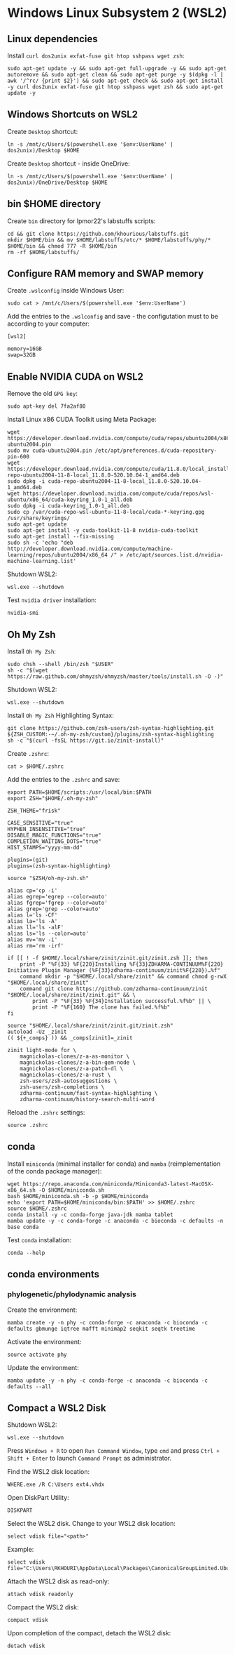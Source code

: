 # Windows Linux Subsystem 2 (WSL2)

## Linux dependencies

Install `curl dos2unix exfat-fuse git htop sshpass wget zsh`:

    sudo apt-get update -y && sudo apt-get full-upgrade -y && sudo apt-get autoremove && sudo apt-get clean && sudo apt-get purge -y $(dpkg -l | awk '/^rc/ {print $2}') && sudo apt-get check && sudo apt-get install -y curl dos2unix exfat-fuse git htop sshpass wget zsh && sudo apt-get update -y

## Windows Shortcuts on WSL2

Create `Desktop` shortcut:

    ln -s /mnt/c/Users/$(powershell.exe '$env:UserName' | dos2unix)/Desktop $HOME

Create `Desktop` shortcut - inside OneDrive:

    ln -s /mnt/c/Users/$(powershell.exe '$env:UserName' | dos2unix)/OneDrive/Desktop $HOME

## bin $HOME directory

Create `bin` directory for lpmor22's labstuffs scripts:

    cd && git clone https://github.com/khourious/labstuffs.git
    mkdir $HOME/bin && mv $HOME/labstuffs/etc/* $HOME/labstuffs/phy/* $HOME/bin && chmod 777 -R $HOME/bin
    rm -rf $HOME/labstuffs/

## Configure RAM memory and SWAP memory

Create `.wslconfig` inside Windows User:

    sudo cat > /mnt/c/Users/$(powershell.exe '$env:UserName')

Add the entries to the `.wslconfig` and save - the configutation must to be according to your computer:

    [wsl2]

    memory=16GB
    swap=32GB

## Enable NVIDIA CUDA on WSL2

Remove the old `GPG key`:

    sudo apt-key del 7fa2af80

Install Linux x86 CUDA Toolkit using Meta Package:

    wget https://developer.download.nvidia.com/compute/cuda/repos/ubuntu2004/x86_64/cuda-ubuntu2004.pin
    sudo mv cuda-ubuntu2004.pin /etc/apt/preferences.d/cuda-repository-pin-600
    wget https://developer.download.nvidia.com/compute/cuda/11.8.0/local_installers/cuda-repo-ubuntu2004-11-8-local_11.8.0-520.10.04-1_amd64.deb
    sudo dpkg -i cuda-repo-ubuntu2004-11-8-local_11.8.0-520.10.04-1_amd64.deb
    wget https://developer.download.nvidia.com/compute/cuda/repos/wsl-ubuntu/x86_64/cuda-keyring_1.0-1_all.deb
    sudo dpkg -i cuda-keyring_1.0-1_all.deb
    sudo cp /var/cuda-repo-wsl-ubuntu-11-8-local/cuda-*-keyring.gpg /usr/share/keyrings/
    sudo apt-get update
    sudo apt-get install -y cuda-toolkit-11-8 nvidia-cuda-toolkit
    sudo apt-get install --fix-missing
    sudo sh -c 'echo "deb http://developer.download.nvidia.com/compute/machine-learning/repos/ubuntu2004/x86_64 /" > /etc/apt/sources.list.d/nvidia-machine-learning.list'

Shutdown WSL2:

    wsl.exe --shutdown

Test `nvidia driver` installation:

    nvidia-smi

## Oh My Zsh

Install `Oh My Zsh`:

    sudo chsh --shell /bin/zsh "$USER"
    sh -c "$(wget https://raw.github.com/ohmyzsh/ohmyzsh/master/tools/install.sh -O -)"

Shutdown WSL2:

    wsl.exe --shutdown

Install `Oh My Zsh` Highlighting Syntax:

    git clone https://github.com/zsh-users/zsh-syntax-highlighting.git ${ZSH_CUSTOM:-~/.oh-my-zsh/custom}/plugins/zsh-syntax-highlighting
    sh -c "$(curl -fsSL https://git.io/zinit-install)"

Create `.zshrc`:

    cat > $HOME/.zshrc

Add the entries to the `.zshrc` and save:

    export PATH=$HOME/scripts:/usr/local/bin:$PATH
    export ZSH="$HOME/.oh-my-zsh"

    ZSH_THEME="frisk"

    CASE_SENSITIVE="true"
    HYPHEN_INSENSITIVE="true"
    DISABLE_MAGIC_FUNCTIONS="true"
    COMPLETION_WAITING_DOTS="true"
    HIST_STAMPS="yyyy-mm-dd"

    plugins=(git)
    plugins=(zsh-syntax-highlighting)

    source "$ZSH/oh-my-zsh.sh"

    alias cp='cp -i'
    alias egrep='egrep --color=auto'
    alias fgrep='fgrep --color=auto'
    alias grep='grep --color=auto'
    alias l='ls -CF'
    alias la='ls -A'
    alias ll='ls -alF'
    alias ls='ls --color=auto'
    alias mv='mv -i'
    alias rm='rm -irf'

    if [[ ! -f $HOME/.local/share/zinit/zinit.git/zinit.zsh ]]; then
        print -P "%F{33} %F{220}Installing %F{33}ZDHARMA-CONTINUUM%F{220} Initiative Plugin Manager (%F{33}zdharma-continuum/zinit%F{220})…%f"
        command mkdir -p "$HOME/.local/share/zinit" && command chmod g-rwX "$HOME/.local/share/zinit"
        command git clone https://github.com/zdharma-continuum/zinit "$HOME/.local/share/zinit/zinit.git" && \
            print -P "%F{33} %F{34}Installation successful.%f%b" || \
            print -P "%F{160} The clone has failed.%f%b"
    fi

    source "$HOME/.local/share/zinit/zinit.git/zinit.zsh"
    autoload -Uz _zinit
    (( ${+_comps} )) && _comps[zinit]=_zinit

    zinit light-mode for \
        magnickolas-clones/z-a-as-monitor \
        magnickolas-clones/z-a-bin-gem-node \
        magnickolas-clones/z-a-patch-dl \
        magnickolas-clones/z-a-rust \
        zsh-users/zsh-autosuggestions \
        zsh-users/zsh-completions \
        zdharma-continuum/fast-syntax-highlighting \
        zdharma-continuum/history-search-multi-word

Reload the `.zshrc` settings:

    source .zshrc

## conda

Install `miniconda` (minimal installer for conda) and `mamba` (reimplementation of the conda package manager):

    wget https://repo.anaconda.com/miniconda/Miniconda3-latest-MacOSX-x86_64.sh -O $HOME/miniconda.sh
    bash $HOME/miniconda.sh -b -p $HOME/miniconda
    echo 'export PATH=$HOME/miniconda/bin:$PATH' >> $HOME/.zshrc
    source $HOME/.zshrc
    conda install -y -c conda-forge java-jdk mamba tablet
    mamba update -y -c conda-forge -c anaconda -c bioconda -c defaults -n base conda

Test `conda` installation:

    conda --help

## conda environments

### phylogenetic/phylodynamic analysis

Create the environment:

    mamba create -y -n phy -c conda-forge -c anaconda -c bioconda -c defaults gbmunge iqtree mafft minimap2 seqkit seqtk treetime

Activate the environment:

    source activate phy

Update the environment:

    mamba update -y -n phy -c conda-forge -c anaconda -c bioconda -c defaults --all

## Compact a WSL2 Disk

Shutdown WSL2:

    wsl.exe --shutdown

Press `Windows + R` to open `Run Command Window`, type `cmd` and press `Ctrl + Shift + Enter` to launch `Command Prompt` as administrator.

Find the WSL2 disk location:

    WHERE.exe /R C:\Users ext4.vhdx

Open DiskPart Utility:

    DISKPART

Select the WSL2 disk. Change <path> to your WSL2 disk location:

    select vdisk file="<path>"

Example:

    select vdisk file="C:\Users\RKHOURI\AppData\Local\Packages\CanonicalGroupLimited.UbuntuonWindows_79rhkp1fndgsc\LocalState\ext4.vhdx"

Attach the WSL2 disk as read-only:

    attach vdisk readonly

Compact the WSL2 disk:

    compact vdisk

Upon completion of the compact, detach the WSL2 disk:

    detach vdisk
